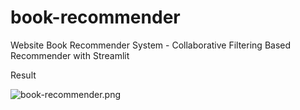 # book-recommender

Website Book Recommender System - Collaborative Filtering Based Recommender with Streamlit

Result

![book-recommender.png]({https://khuzaemah.github.io/assets/img/book-recommender.png})
